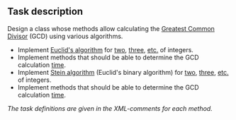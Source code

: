 ## Task description ##

Design a class whose methods allow calculating the [Greatest Common Divisor](https://gitlab.com/epam-autocode-tasks/gcd.git) (GCD) using various algorithms.
- Implement [Euclid's algorithm](https://en.wikipedia.org/wiki/Euclidean_algorithm) for [two](Gcd/IntegerExtensions.cs#L18), [three](Gcd/IntegerExtensions.cs#L32),
[etc.](Gcd/IntegerExtensions.cs#L46) of integers. 
- Implement methods that should be able to determine the GCD calculation [time](Gcd/IntegerExtensions.cs#L101).
- Implement [Stein algorithm](https://en.wikipedia.org/wiki/Binary_GCD_algorithm) (Euclid's binary algorithm) for [two](Gcd/IntegerExtensions.cs#L59), 
[three](Gcd/IntegerExtensions.cs#L73), [etc.](Gcd/IntegerExtensions.cs#L87) of integers. 
- Implement methods that should be able to determine the GCD calculation [time](Gcd/IntegerExtensions.cs#L145).

*The task definitions are given in the  XML-comments for each method.*